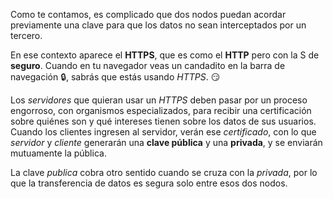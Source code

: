 Como te contamos, es complicado que dos nodos puedan acordar previamente una clave para que los datos no sean interceptados por un tercero.

En ese contexto aparece el **HTTPS**, que es como el **HTTP** pero con la S de **seguro**. Cuando en tu navegador veas un candadito en la barra de navegación :lock:, sabrás que estás usando _HTTPS_. :smirk:

Los _servidores_ que quieran usar un _HTTPS_ deben pasar por un proceso engorroso, con organismos especializados, para recibir una certificación sobre quiénes son y qué intereses tienen sobre los datos de sus usuarios. Cuando los clientes ingresen al servidor, verán ese _certificado_, con lo que _servidor_ y _cliente_ generarán una **clave pública** y una **privada**, y se enviarán mutuamente la pública.

La clave _publica_ cobra otro sentido cuando se cruza con la _privada_, por lo que la transferencia de datos es segura solo entre esos dos nodos.
